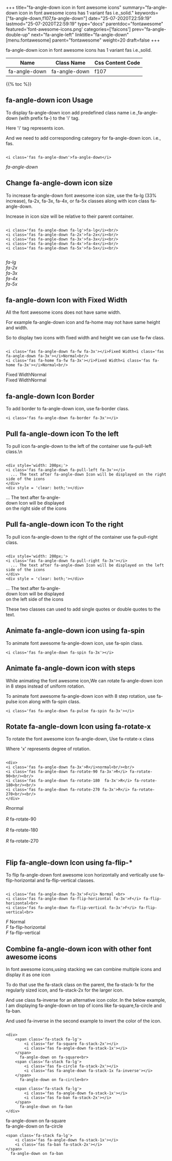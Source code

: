 +++
title="fa-angle-down icon in font awesome icons"
summary="fa-angle-down icon in font awesome icons has 1 variant fas i.e.,solid."
keywords=["fa-angle-down,f107,fa-angle-down"]
date="25-07-2020T22:59:19"
lastmod="25-07-2020T22:59:19"
type="docs"
parentdoc="fontawesome"
featured='font-awesome-icons.png'
categories=['faicons']
prev="fa-angle-double-up"
next="fa-angle-left"
linktitle="fa-angle-down"
[menu.fontawesome]
parent="fontawesome"
weight=20
draft=false
+++


fa-angle-down icon in font awesome icons has 1 variant fas i.e.,solid.

<div class='table-responsive'><table class='table'><thead><tr><th>Name</th><th>Class Name</th><th>Css Content Code</th></tr></thead><tbody><tr><td>fa-angle-down</td><td>fa-angle-down</td><td>f107</td></tr></tbody></table></div>


{{% toc %}}


## fa-angle-down icon Usage

To display fa-angle-down icon add predefined class name i.e.,fa-angle-down (with prefix fa-) to the 'i' tag.

Here 'i' tag represents icon.

And we need to add corresponding category for fa-angle-down icon. i.e., fas.


```

<i class='fas fa-angle-down'>fa-angle-down</i>
```

<i class='fas fa-angle-down'>fa-angle-down</i>




## Change fa-angle-down icon size
To increase fa-angle-down font awesome icon size, use the fa-lg (33% increase), fa-2x, fa-3x, fa-4x, or fa-5x classes along with icon class fa-angle-down.

Increase in icon size will be relative to their parent container. 

```

<i class='fas fa-angle-down fa-lg'>fa-lg</i><br/>
<i class='fas fa-angle-down fa-2x'>fa-2x</i><br/>
<i class='fas fa-angle-down fa-3x'>fa-3x</i><br/>
<i class='fas fa-angle-down fa-4x'>fa-4x</i><br/>
<i class='fas fa-angle-down fa-5x'>fa-5x</i><br/>
            
```

<i class='fas fa-angle-down fa-lg'>fa-lg</i><br/>
<i class='fas fa-angle-down fa-2x'>fa-2x</i><br/>
<i class='fas fa-angle-down fa-3x'>fa-3x</i><br/>
<i class='fas fa-angle-down fa-4x'>fa-4x</i><br/>
<i class='fas fa-angle-down fa-5x'>fa-5x</i><br/>
            



## fa-angle-down Icon with Fixed Width 

All the font awesome icons does not have same width.

For example fa-angle-down icon and fa-home may not have same height and width.

So to display two icons with fixed width and height we can use fa-fw class.


```

<i class='fas fa-angle-down fa-fw fa-3x'></i>Fixed Width<i class='fas fa-angle-down fa-3x'></i>Normal<br/>
<i class='fas fa-home fa-fw fa-3x'></i>Fixed Width<i class='fas fa-home fa-3x'></i>Normal<br/>
```

<i class='fas fa-angle-down fa-fw fa-3x'></i>Fixed Width<i class='fas fa-angle-down fa-3x'></i>Normal<br/>
<i class='fas fa-home fa-fw fa-3x'></i>Fixed Width<i class='fas fa-home fa-3x'></i>Normal<br/>



## fa-angle-down Icon Border 

To add border to fa-angle-down icon, use fa-border class.


```
<i class='fas fa-angle-down fa-border fa-3x'></i>

```
<i class='fas fa-angle-down fa-border fa-3x'></i>





## Pull fa-angle-down icon To the left

To pull icon fa-angle-down to the left of the container use fa-pull-left class.\n

```

<div style='width: 200px;'>
<i class='fas fa-angle-down fa-pull-left fa-3x'></i>
  ... The text after fa-angle-down Icon will be displayed on the right side of the icons
</div>
<div style = 'clear: both;'></div>
```

<div style='width: 200px;'>
<i class='fas fa-angle-down fa-pull-left fa-3x'></i>
  ... The text after fa-angle-down Icon will be displayed on the right side of the icons
</div>
<div style = 'clear: both;'></div>




## Pull fa-angle-down icon To the right
To pull icon fa-angle-down to the right of the container use fa-pull-right class.

```

<div style='width: 200px;'>
<i class='fas fa-angle-down fa-pull-right fa-3x'></i>
  ... The text after fa-angle-down Icon will be displayed on the left side of the icons
</div>
<div style = 'clear: both;'></div>
```

<div style='width: 200px;'>
<i class='fas fa-angle-down fa-pull-right fa-3x'></i>
  ... The text after fa-angle-down Icon will be displayed on the left side of the icons
</div>
<div style = 'clear: both;'></div>

These two classes can used to add single quotes or double quotes to the text.


## Animate fa-angle-down icon using fa-spin
To animate font awesome fa-angle-down icon, use fa-spin class.

```
<i class='fas fa-angle-down fa-spin fa-3x'></i>
```
<i class='fas fa-angle-down fa-spin fa-3x'></i>




## Animate fa-angle-down icon with steps
While animating the font awesome icon,We can rotate fa-angle-down icon in 8 steps instead of uniform rotation.

To animate font awesome fa-angle-down icon with 8 step rotation, use fa-pulse icon along with fa-spin class.


```
<i class='fas fa-angle-down fa-pulse fa-spin fa-3x'></i>

```
<i class='fas fa-angle-down fa-pulse fa-spin fa-3x'></i>





## Rotate fa-angle-down Icon using fa-rotate-x
To rotate the font awesome icon fa-angle-down, Use fa-rotate-x class

Where 'x' represents degree of rotation.


```

<div>
<i class='fas fa-angle-down fa-3x'>R</i>normal<br/><br/>
<i class='fas fa-angle-down fa-rotate-90 fa-3x'>R</i> fa-rotate-90<br/><br/> 
<i class='fas fa-angle-down fa-rotate-180  fa-3x'>R</i> fa-rotate-180<br/><br/> 
<i class='fas fa-angle-down fa-rotate-270 fa-3x'>R</i> fa-rotate-270<br/><br/>
</div>
```

<div>
<i class='fas fa-angle-down fa-3x'>R</i>normal<br/><br/>
<i class='fas fa-angle-down fa-rotate-90 fa-3x'>R</i> fa-rotate-90<br/><br/> 
<i class='fas fa-angle-down fa-rotate-180  fa-3x'>R</i> fa-rotate-180<br/><br/> 
<i class='fas fa-angle-down fa-rotate-270 fa-3x'>R</i> fa-rotate-270<br/><br/>
</div>




## Flip fa-angle-down Icon using fa-flip-*
To flip fa-angle-down font awesome icon horizontally and vertically use fa-flip-horizontal and fa-flip-vertical classes. 

```

<i class='fas fa-angle-down fa-3x'>F</i> Normal <br>
<i class='fas fa-angle-down fa-flip-horizontal fa-3x'>F</i> fa-flip-horizontal<br>
<i class='fas fa-angle-down fa-flip-vertical fa-3x'>F</i> fa-flip-vertical<br>
```

<i class='fas fa-angle-down fa-3x'>F</i> Normal <br>
<i class='fas fa-angle-down fa-flip-horizontal fa-3x'>F</i> fa-flip-horizontal<br>
<i class='fas fa-angle-down fa-flip-vertical fa-3x'>F</i> fa-flip-vertical<br>




## Combine fa-angle-down icon with other font awesome icons
In font awesome icons,using stacking we can combine multiple icons and display it as one icon 

To do that use the fa-stack class on the parent, the fa-stack-1x for the regularly sized icon, and fa-stack-2x for the larger icon.

And use class fa-inverse for an alternative icon color. 
In the below example, I am displaying fa-angle-down on top of icons like fa-square,fa-circle and fa-ban.

And used fa-inverse in the second example to invert the color of the icon.

```

<div>
    <span class='fa-stack fa-lg'>
        <i class='far fa-square fa-stack-2x'></i>
        <i class='fas fa-angle-down fa-stack-1x'></i>
    </span>
      fa-angle-down on fa-square<br>
    <span class='fa-stack fa-lg'>
        <i class='fas fa-circle fa-stack-2x'></i>
        <i class='fas fa-angle-down fa-stack-1x fa-inverse'></i>
    </span>
      fa-angle-down on fa-circle<br>

    <span class='fa-stack fa-lg'>
        <i class='fas fa-angle-down fa-stack-1x'></i>
        <i class='fas fa-ban fa-stack-2x'></i>
    </span>
      fa-angle-down on fa-ban
</div>
```

<div>
    <span class='fa-stack fa-lg'>
        <i class='far fa-square fa-stack-2x'></i>
        <i class='fas fa-angle-down fa-stack-1x'></i>
    </span>
      fa-angle-down on fa-square<br>
    <span class='fa-stack fa-lg'>
        <i class='fas fa-circle fa-stack-2x'></i>
        <i class='fas fa-angle-down fa-stack-1x fa-inverse'></i>
    </span>
      fa-angle-down on fa-circle<br>

    <span class='fa-stack fa-lg'>
        <i class='fas fa-angle-down fa-stack-1x'></i>
        <i class='fas fa-ban fa-stack-2x'></i>
    </span>
      fa-angle-down on fa-ban
</div>






